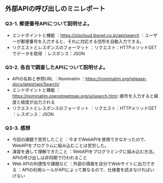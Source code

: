 ## 外部APIの呼び出しのミニレポート
### Q3-1. 郵便番号APIについて説明せよ。
* エンドポイントと機能
  ：https://zipcloud.ibsnet.co.jp/api/search
  ：ユーザーが郵便番号を入力すると、それに対応する住所を自動入力できる。
* リクエストとレスポンスのフォーマット
  ：リクエスト：HTTPメソッドGETでデータを取得
  ：レスポンス：JSON
### Q3-2. 各自で調査したAPIについて説明せよ。
* APIの名称と参照URL
  ：Nominatim
  ：https://nominatim.org/release-docs/latest/api/Search/
* エンドポイントと機能
  ：https://nominatim.openstreetmap.org/ui/search.html
  :都市を入力すると緯度と経度が出力される
* リクエストとレスポンスのフォーマット
  ：リクエスト：HTTPメソッドGET
  ：レスポンス：JSON
### Q3-3. 感想
* 今回の課題で苦労したこと
  ：今までWebAPIを使用できなかったので、WebAPIをプログラムに組み込むことは苦労した。
* 演習を通して理解できたこと
  ：WebAPIをプログラミングに組み込む方法。APIの呼び出しは非同期で行われること
* Web APIの利便性や課題など
  ：外部の情報を自分でWebサイトに出力できる
  ：APIの利用ルールがAPIによって異なるので、仕様書を読まなければいけない
